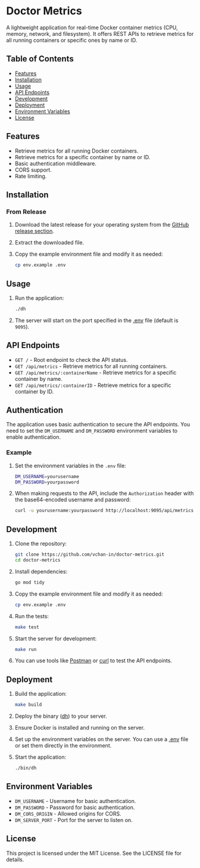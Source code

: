 # Doctor Metrics

A lightweight application for real-time Docker container metrics (CPU, memory, network, and filesystem). It offers REST APIs to retrieve metrics for all running containers or specific ones by name or ID.

## Table of Contents

- [Features](#features)
- [Installation](#installation)
- [Usage](#usage)
- [API Endpoints](#api-endpoints)
- [Development](#development)
- [Deployment](#deployment)
- [Environment Variables](#environment-variables)
- [License](#license)

## Features

- Retrieve metrics for all running Docker containers.
- Retrieve metrics for a specific container by name or ID.
- Basic authentication middleware.
- CORS support.
- Rate limiting.

## Installation

### From Release

1. Download the latest release for your operating system from the [GitHub release section](https://github.com/yourusername/doctor-metrics/releases).

2. Extract the downloaded file.

3. Copy the example environment file and modify it as needed:
    ```sh
    cp env.example .env
    ```

## Usage

1. Run the application:
    ```sh
    ./dh
    ```

2. The server will start on the port specified in the [.env](http://_vscodecontentref_/1) file (default is `9095`).

## API Endpoints

- `GET /` - Root endpoint to check the API status.
- `GET /api/metrics` - Retrieve metrics for all running containers.
- `GET /api/metrics/:containerName` - Retrieve metrics for a specific container by name.
- `GET /api/metrics/:containerID` - Retrieve metrics for a specific container by ID.

## Authentication

The application uses basic authentication to secure the API endpoints. You need to set the `DM_USERNAME` and `DM_PASSWORD` environment variables to enable authentication.

### Example

1. Set the environment variables in the `.env` file:
    ```sh
    DM_USERNAME=yourusername
    DM_PASSWORD=yourpassword
    ```

2. When making requests to the API, include the `Authorization` header with the base64-encoded username and password:
    ```sh
    curl -u yourusername:yourpassword http://localhost:9095/api/metrics
    ```

## Development

1. Clone the repository:
    ```sh
    git clone https://github.com/vchan-in/doctor-metrics.git
    cd doctor-metrics
    ```

2. Install dependencies:
    ```sh
    go mod tidy
    ```

3. Copy the example environment file and modify it as needed:
    ```sh
    cp env.example .env
    ```

4. Run the tests:
    ```sh
    make test
    ```

5. Start the server for development:
    ```sh
    make run
    ```

6. You can use tools like [Postman](https://www.postman.com/) or [curl](https://curl.se/) to test the API endpoints.

## Deployment

1. Build the application:
    ```sh
    make build
    ```

2. Deploy the binary ([dh](http://_vscodecontentref_/2)) to your server.

3. Ensure Docker is installed and running on the server.

4. Set up the environment variables on the server. You can use a [.env](http://_vscodecontentref_/3) file or set them directly in the environment.

5. Start the application:
    ```sh
    ./bin/dh
    ```

## Environment Variables

- `DM_USERNAME` - Username for basic authentication.
- `DM_PASSWORD` - Password for basic authentication.
- `DM_CORS_ORIGIN` - Allowed origins for CORS.
- `DM_SERVER_PORT` - Port for the server to listen on.

## License

This project is licensed under the MIT License. See the LICENSE file for details.
